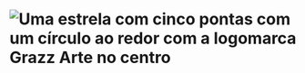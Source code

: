 # ![Uma estrela com cinco pontas com um círculo ao redor com a logomarca Grazz Arte no centro](https://cascardi.me/wp-content/uploads/2024/12/Star_logo_Blackground-1024x1024.png)
